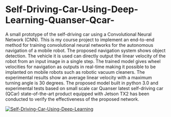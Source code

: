 # Self-Driving-Car-Using-Deep-Learning-Quanser-Qcar-
A small prototype of the self-driving car using a Convolutional Neural Network (CNN). This is my course project to implement an end-to-end method for training convolutional neural networks for the autonomous navigation of a mobile robot. The proposed navigation system shows object detection. The vehicle it is used can directly output the linear velocity of the robot from an input image in a single step. The trained model gives wheel velocities for navigation as outputs in real-time making it possible to be implanted on mobile robots such as robotic vacuum cleaners. The experimental results show an average linear velocity with a maximum turning angle is 30 degrees. The proposed model built in python 3.0 and experimental tests based on small scale car Quanser latest self-driving car (QCar) state-of-the-art product equipped with Jetson TX2 has been conducted to verify the effectiveness of the proposed network.

[![Self-Driving-Car-Using-Deep-Learning](https://img.youtube.com/vi/D8EmFgQnPuM/Qcar.jpeg)](https://www.youtube.com/watch?v=D8EmFgQnPuM)
